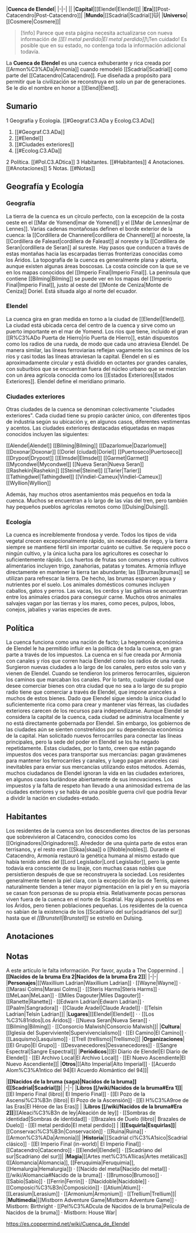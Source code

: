 

|**Cuenca de Elendel**|
|-|-|
||
|**Capital**|[[Elendel\|Elendel]]|
|**Era**|[[Post-Catacendro\|Post-Catacendro]]|
|**Mundo**|[[Scadrial\|Scadrial]]🐱︎|
|**Universo**|[[Cosmere\|Cosmere]]|

> [!info] Parece que esta página necesita actualizarse con nueva información de *[[El metal perdido\|El metal perdido]]*!¡Ten cuidado! Es posible que en su estado, no contenga toda la información adicional todavía.

La **Cuenca de Elendel** es una cuenca exhuberante y rica creada por [[Armon%C3%ADa\|Armonía]] cuando remodeló [[Scadrial\|Scadrial]] como parte del [[Catacendro\|Catacendro]]. Fue diseñada a propósito para permitir que la civilización se reconstruya en solo un par de generaciones. Se le dio el nombre en honor a [[Elend\|Elend]].

## Sumario

1 Geografía y Ecología. [[#Geograf.C3.ADa y Ecolog.C3.ADa]] 

1. [[#Geograf.C3.ADa]] 
1. [[#Elendel]] 
1. [[#Ciudades exteriores]] 
1. [[#Ecolog.C3.ADa]] 


2 Política. [[#Pol.C3.ADtica]] 
3 Habitantes. [[#Habitantes]] 
4 Anotaciones. [[#Anotaciones]] 
5 Notas. [[#Notas]] 


## Geografía y Ecología
### Geografía
La tierra de la cuenca es un círculo perfecto, con la excepción de la costa oeste en el [[Mar de Yomend\|mar de Yomend]] y el [[Mar de Lennes\|mar de Lennes]]. Varias cadenas montañosas definen el borde exterior de la cuenca: la [[Cordillera de Channerel\|cordillera de Channerel]] al noroeste, la [[Cordillera de Faleast\|cordillera de Faleast]] al noreste y la [[Cordillera de Seran\|cordillera de Seran]] al sureste. Hay pasos que conducen a través de estas montañas hacia las escarpadas tierras fronterizas conocidas como los Áridos. La topografía de la cuenca es generalmente plana y abierta, aunque existen algunas áreas boscosas.
La costa coincide con la que se ve en los mapas conocidos del [[Imperio Final\|Imperio Final]]. La península que contiene [[Bilming\|Bilming]] se puede ver en los mapas del [[Imperio Final\|Imperio Final]], justo al oeste del [[Monte de Ceniza\|Monte de Ceniza]] Doriel.
Está situada algo al norte del ecuador.

### Elendel
La cuenca gira en gran medida en torno a la ciudad de [[Elendel\|Elendel]]. La ciudad está ubicada cerca del centro de la cuenca y sirve como un puerto importante en el mar de Yomend. Los ríos que tiene, incluido el gran [[R%C3%ADo Puerta de Hierro\|río Puerta de Hierro]], están dispuestos como los radios de una rueda, de modo que cada uno atraviesa Elendel. De manera similar, las líneas ferroviarias reflejan vagamente los caminos de los ríos y casi todas las líneas atraviesan la capital. Elendel en sí es aproximadamente circular y está dividido en octantes por grandes canales, con suburbios que se encuentran fuera del núcleo urbano que se mezclan con un área agrícola conocida como los [[Estados Exteriores\|Estados Exteriores]].
Elendel define el meridiano primario.

### Ciudades exteriores
Otras ciudades de la cuenca se denominan colectivamente "ciudades exteriores". Cada ciudad tiene su propio carácter único, con diferentes tipos de industria según su ubicación y, en algunos casos, diferentes vestimentas y acentos.
Las ciudades exteriores destacadas etiquetadas en mapas conocidos incluyen las siguientes:


[[Alendel\|Alendel]]
[[Bilming\|Bilming]]
[[Dazarlomue\|Dazarlomue]]
[[Doxonar\|Doxonar]]
[[Doriel (ciudad)\|Doriel]]
[[Puertoseco\|Puertoseco]]
[[Drypost\|Drypost]]
[[Elmsdel\|Elmsdel]]
[[Garmet\|Garmet]]
[[Mycondwel\|Mycondwel]]
[[Nueva Seran\|Nueva Seran]]
[[Rashekin\|Rashekin]]
[[Steinel\|Steinel]]
[[Tarier\|Tarier]]
[[Tathingdwel\|Tathingdwel]]
[[Vindiel-Cameux\|Vindiel-Cameux]]
[[Wyllion\|Wyllion]]

Además, hay muchos otros asentamientos más pequeños en toda la cuenca. Muchos se encuentran a lo largo de las vías del tren, pero también hay pequeños pueblos agrícolas remotos como [[Dulsing\|Dulsing]].

### Ecología
La cuenca es increíblemente frondosa y verde. Todos los tipos de vida vegetal crecen excepcionalmente rápido, sin necesidad de riego, y la tierra siempre se mantiene fértil sin importar cuánto se cultive. Se requiere poco o ningún cultivo, y la única lucha para los agricultores es cosechar lo suficientemente rápido. Los huertos de frutas son comunes y otros cultivos alimentarios incluyen trigo, zanahorias, patatas y tomates. Armonía influye directamente en mantener la tierra tan abundante; las [[Brumas\|brumas]] se utilizan para refrescar la tierra. De hecho, las brumas esparcen agua y nutrientes por el suelo.
Los animales domésticos comunes incluyen caballos, gatos y perros. Las vacas, los cerdos y las gallinas se encuentran entre los animales criados para conseguir carne. Muchos otros animales salvajes vagan por las tierras y los mares, como peces, pulpos, lobos, conejos, jabalíes y varias especies de aves.

## Política
La cuenca funciona como una nación de facto; La hegemonía económica de Elendel le ha permitido influir en la política de toda la cuenca, en gran parte a través de los impuestos. La cuenca en sí fue creada por Armonía con canales y ríos que corren hacia Elendel como los radios de una rueda. Surgieron nuevas ciudades a lo largo de los canales, pero estos solo van y vienen de Elendel. Cuando se tendieron los primeros ferrocarriles, siguieron los caminos que marcaban los canales. Por lo tanto, cualquier ciudad que desee comerciar bienes con otra ciudad que no sea a lo largo de su propio radio tiene que comerciar a través de Elendel, que impone aranceles a muchos de estos bienes.
Dado que Elendel sigue siendo la única ciudad lo suficientemente rica como para crear y mantener vías férreas, las ciudades exteriores carecen de los recursos para independizarse. Aunque Elendel se considera la capital de la cuenca, cada ciudad se administra localmente y no está directamente gobernada por Elendel. Sin embargo, los gobiernos de las ciudades aún se sienten constreñidos por su dependencia económica de la capital. Han solicitado nuevos ferrocarriles para conectar las líneas principales, pero la sede del poder en Elendel se los ha negado repetidamente. Estas ciudades, por lo tanto, creen que están pagando impuestos dos veces para transportar sus mercancías: pagan gravámenes para mantener los ferrocarriles y canales, y luego pagan aranceles casi inevitables para enviar sus mercancías utilizando estos métodos.
Además, muchos ciudadanos de Elendel ignoran la vida en las ciudades exteriores, en algunos casos burlándose abiertamente de sus innovaciones. Los impuestos y la falta de respeto han llevado a una animosidad extrema de las ciudades exteriores y se habla de una posible guerra civil que podría llevar a dividir la nación en ciudades-estado.

## Habitantes
Los residentes de la cuenca son los descendientes directos de las personas que sobrevivieron al Catacendro, conocidos como los [[Originadores\|Originadores]]. Alrededor de una quinta parte de estos eran terrisanos, y el resto eran [[Skaa\|skaa]] o [[Noble\|nobles]]. Durante el Catacendro, Armonía restauró la genética humana al mismo estado que había tenido antes del [[Lord Legislador\|Lord Legislador]], pero la gente todavía era consciente de su linaje, con muchas casas nobles que persistieron después de que se reconstruyera la sociedad. Los residentes generalmente tienen la piel clara, con la excepción de los de Terris, quienes naturalmente tienden a tener mayor pigmentación en la piel y en su mayoría se casan fcon personas de su propia etnia.
Relativamente pocas personas viven fuera de la cuenca en el norte de Scadrial. Hay algunos pueblos en los Áridos, pero tienen poblaciones pequeñas. Los residentes de la cuenca no sabían de la existencia de los [[Scadriano del sur\|scadrianos del sur]] hasta que el *[[Brunstell\|Brunstell]]* se estrelló en Dulsing.

## Anotaciones

## Notas

A este artículo le falta información. Por favor, ayuda a The Coppermind .
|**[[Nacidos de la bruma Era 2\|Nacidos de la bruma Era 2]]**|
|-|-|
|**Personajes**|[[Waxillium Ladrian\|Waxillium Ladrian]] · [[Wayne\|Wayne]] · [[Marasi Colms\|Marasi Colms]] · [[Steris Harms\|Steris Harms]] · [[MeLaan\|MeLaan]] · [[Miles Dagouter\|Miles Dagouter]] · [[Ranette\|Ranette]] · [[Edwarn Ladrian\|Edwarn Ladrian]] · [[Paalm\|Sangradora]] · [[Claude Aradel\|Claude Aradel]] · [[Telsin Ladrian\|Telsin Ladrian]]|
|**Lugares**|[[Elendel\|Elendel]] ·  · [[Los %C3%81ridos\|Los Áridos]] · [[Nueva Seran\|Nueva Seran]] · [[Bilming\|Bilming]] · [[Consorcio Malwish\|Consorcio Malwish]]|
|**Cultura**|[[Iglesia del Superviviente\|Supervivencialismo]] · [[El Camino\|El Camino]] · [[Lasquismo\|Lasquismo]] · [[Trell (trellismo)\|Trellismo]]|
|**Organizaciones**|[[El Grupo\|El Grupo]] · [[Desvanecedores\|Desvanecedores]] · [[Sangre Espectral\|Sangre Espectral]]|
|**Periódicos**|[[El Diario de Elendel\|El Diario de Elendel]] · [[El Archivo Local\|El Archivo Local]] · [[El Nuevo Ascendiente\|El Nuevo Ascendiente]]|
|**Otros**|[[Alto Imperial\|Alto Imperial]] · [[Acuerdo Alom%C3%A1ntico del 94\|El Acuerdo Alomántico del 94]]|

|**[[Nacidos de la bruma (saga)\|Nacidos de la bruma]] ([[Scadrial\|Scadrial]])**|
|-|-|
|**Libros [[/wiki/Nacidos de la bruma#Era 1]]**|[[El Imperio Final (libro)\| El Imperio Final]] · [[El Pozo de la Ascensi%C3%B3n (libro)\| El Pozo de la Ascensión]] · [[El H%C3%A9roe de las Eras\|El Héroe de las Eras]] |
|**Libros [[/wiki/Nacidos de la bruma#Era 2]]**|[[Aleaci%C3%B3n de ley\|Aleación de ley]] · [[Sombras de identidad\|Sombras de identidad]] · [[Brazales de Duelo (libro)\| Brazales de Duelo]] · [[El metal perdido\|El metal perdido]]  |
|**[[Esquirla\|Esquirlas]]**|[[Conservaci%C3%B3n\|Conservación]] · [[Ruina\|Ruina]] · [[Armon%C3%ADa\|Armonía]]|
|**Historia**|[[Scadrial cl%C3%A1sico\|Scadrial clásico]] · [[El Imperio Final (in-world)\| El Imperio Final]] · [[Catacendro\|Catacendro]] · [[Elendel\|Elendel]] · [[Scadriano del sur\|Scadriano del sur]]|
|**Magia**|[[Artes met%C3%A1licas\|Artes metálicas]] ([[Alomancia\|Alomancia]], [[Feruquimia\|Feruquimia]], [[Hemalurgia\|Hemalurgia]]) · [[Nacido del metal\|Nacido del metal]] · [[/wiki/Alomancia#Nacido de la bruma]] · [[Brumoso\|Brumoso]] · [[Sabio\|Sabio]] · [[Ferrin\|Ferrin]] · [[Nacidoble\|Nacidoble]] · [[Composici%C3%B3n\|Composición]] · [[Atium\|Atium]] · [[Lerasium\|Lerasium]] · [[Armonium\|Armonium]] · [[Trellium\|Trellium]]|
|**Multimedia**|[[Mistborn Adventure Game\|Mistborn Adventure Game‎‎]] · Mistborn: Birthright · [[Pel%C3%ADcula de Nacidos de la bruma\|Película de Nacidos de la bruma]] · Mistborn: House War|



https://es.coppermind.net/wiki/Cuenca_de_Elendel